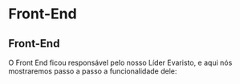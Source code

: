 # Front-End
## Front-End
O Front End ficou responsável pelo nosso Líder Evaristo, e aqui nós mostraremos passo a passo a funcionalidade dele:
